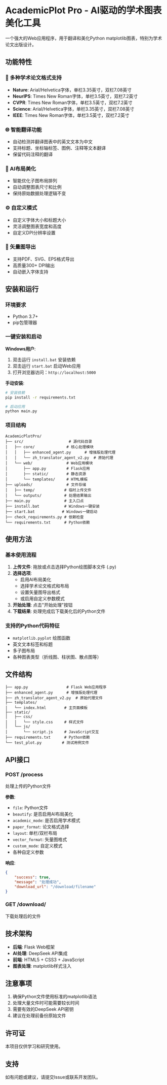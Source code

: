 # AcademicPlot Pro - AI驱动的学术图表美化工具

一个强大的Web应用程序，用于翻译和美化Python matplotlib图表，特别为学术论文出版设计。

## 功能特性

### 🎨 多种学术论文格式支持
- **Nature**: Arial/Helvetica字体，单栏3.35英寸，双栏7.08英寸
- **NeurIPS**: Times New Roman字体，单栏3.5英寸，双栏7.2英寸  
- **CVPR**: Times New Roman字体，单栏3.5英寸，双栏7.2英寸
- **Science**: Arial/Helvetica字体，单栏3.35英寸，双栏7.08英寸
- **IEEE**: Times New Roman字体，单栏3.5英寸，双栏7.2英寸

### 🌐 智能翻译功能
- 自动检测并翻译图表中的英文文本为中文
- 支持标题、坐标轴标签、图例、注释等文本翻译
- 保留代码注释的翻译

### 🎯 AI布局美化
- 智能优化子图布局排列
- 自动调整图表尺寸和比例
- 保持原始数据处理逻辑不变

### ⚙️ 自定义模式
- 自定义字体大小和标题大小
- 灵活调整图表宽度和高度
- 自定义DPI分辨率设置

### 📁 矢量图导出
- 支持PDF、SVG、EPS格式导出
- 高质量300+ DPI输出
- 自动嵌入字体支持

## 安装和运行

### 环境要求
- Python 3.7+
- pip包管理器

### 一键安装和启动

**Windows用户**:
1. 双击运行 `install.bat` 安装依赖
2. 双击运行 `start.bat` 启动Web应用
3. 打开浏览器访问：`http://localhost:5000`

**手动安装**:
```bash
# 安装依赖
pip install -r requirements.txt

# 启动应用
python main.py
```

### 项目结构
```
AcademicPlotPro/
├── src/                    # 源代码目录
│   ├── core/              # 核心处理模块
│   │   ├── enhanced_agent.py      # 增强版处理代理
│   │   └── zh_translator_agent_v2.py  # 原始代理
│   └── web/               # Web应用模块
│       ├── app.py         # Flask应用
│       ├── static/        # 静态资源
│       └── templates/     # HTML模板
├── uploads/               # 文件存储
│   ├── temp/             # 临时上传文件
│   └── outputs/          # 处理结果输出
├── main.py               # 主入口点
├── install.bat           # Windows一键安装
├── start.bat            # Windows一键启动
├── check_requirements.py # 依赖检查
└── requirements.txt      # Python依赖
```

## 使用方法

### 基本使用流程

1. **上传文件**: 拖放或点击选择Python绘图脚本文件 (.py)
2. **选择选项**: 
   - 启用AI布局美化
   - 选择学术论文格式和布局
   - 设置矢量图导出格式
   - 或启用自定义参数模式
3. **开始处理**: 点击"开始处理"按钮
4. **下载结果**: 处理完成后下载美化后的Python文件

### 支持的Python代码特征

- `matplotlib.pyplot` 绘图函数
- 英文文本标签和标题
- 多子图布局
- 各种图表类型（折线图、柱状图、散点图等）

## 文件结构

```
├── app.py                 # Flask Web应用程序
├── enhanced_agent.py      # 增强版处理代理
├── zh_translator_agent_v2.py  # 原始代理文件
├── templates/
│   └── index.html        # 主页面模板
├── static/
│   ├── css/
│   │   └── style.css     # 样式文件
│   └── js/
│       └── script.js     # JavaScript交互
├── requirements.txt      # Python依赖
└── test_plot.py         # 测试用例文件
```

## API接口

### POST /process
处理上传的Python文件

**参数**:
- `file`: Python文件
- `beautify`: 是否启用AI布局美化
- `academic_mode`: 是否启用学术模式
- `paper_format`: 论文格式选择
- `layout`: 单栏/双栏布局
- `vector_format`: 矢量图格式
- `custom_mode`: 自定义模式
- 各种自定义参数

**响应**:
```json
{
    "success": true,
    "message": "处理成功",
    "download_url": "/download/filename"
}
```

### GET /download/<filename>
下载处理后的文件

## 技术架构

- **后端**: Flask Web框架
- **AI处理**: DeepSeek API集成
- **前端**: HTML5 + CSS3 + JavaScript
- **图表处理**: matplotlib样式注入

## 注意事项

1. 确保Python文件使用标准的matplotlib语法
2. 处理大量文件时可能需要较长时间
3. 需要有效的DeepSeek API密钥
4. 建议在处理前备份原始文件

## 许可证

本项目仅供学习和研究使用。

## 支持

如有问题或建议，请提交Issue或联系开发团队。